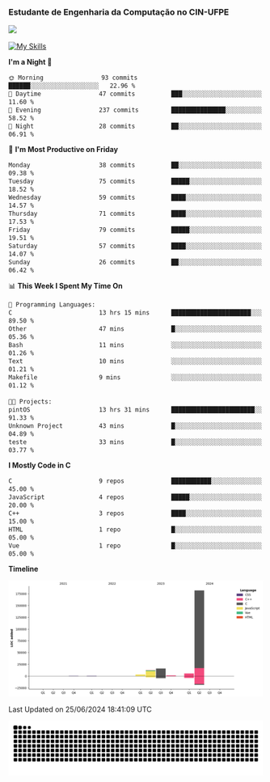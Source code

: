
### Estudante de Engenharia da Computação no CIN-UFPE
<div>
      <!--<img width=400 src="https://github-readme-stats.vercel.app/api?username=Zed201&show_icons=true&theme=tokyonight" /-->
      <img width=400 src='https://leetcode.card.workers.dev/Zed201?theme=nord&font=baloo&extension=null' />
</div>


[![My Skills](https://skillicons.dev/icons?i=c,cpp,py,java,neovim&theme=dark)](https://skillicons.dev)

<!--START_SECTION:waka-->
**I'm a Night 🦉** 

```text
🌞 Morning                93 commits          ██████░░░░░░░░░░░░░░░░░░░   22.96 % 
🌆 Daytime                47 commits          ███░░░░░░░░░░░░░░░░░░░░░░   11.60 % 
🌃 Evening                237 commits         ███████████████░░░░░░░░░░   58.52 % 
🌙 Night                  28 commits          ██░░░░░░░░░░░░░░░░░░░░░░░   06.91 % 
```
📅 **I'm Most Productive on Friday** 

```text
Monday                   38 commits          ██░░░░░░░░░░░░░░░░░░░░░░░   09.38 % 
Tuesday                  75 commits          █████░░░░░░░░░░░░░░░░░░░░   18.52 % 
Wednesday                59 commits          ████░░░░░░░░░░░░░░░░░░░░░   14.57 % 
Thursday                 71 commits          ████░░░░░░░░░░░░░░░░░░░░░   17.53 % 
Friday                   79 commits          █████░░░░░░░░░░░░░░░░░░░░   19.51 % 
Saturday                 57 commits          ████░░░░░░░░░░░░░░░░░░░░░   14.07 % 
Sunday                   26 commits          ██░░░░░░░░░░░░░░░░░░░░░░░   06.42 % 
```


📊 **This Week I Spent My Time On** 

```text
💬 Programming Languages: 
C                        13 hrs 15 mins      ██████████████████████░░░   89.50 % 
Other                    47 mins             █░░░░░░░░░░░░░░░░░░░░░░░░   05.36 % 
Bash                     11 mins             ░░░░░░░░░░░░░░░░░░░░░░░░░   01.26 % 
Text                     10 mins             ░░░░░░░░░░░░░░░░░░░░░░░░░   01.21 % 
Makefile                 9 mins              ░░░░░░░░░░░░░░░░░░░░░░░░░   01.12 % 

🐱‍💻 Projects: 
pintOS                   13 hrs 31 mins      ███████████████████████░░   91.33 % 
Unknown Project          43 mins             █░░░░░░░░░░░░░░░░░░░░░░░░   04.89 % 
teste                    33 mins             █░░░░░░░░░░░░░░░░░░░░░░░░   03.77 % 
```

**I Mostly Code in C** 

```text
C                        9 repos             ███████████░░░░░░░░░░░░░░   45.00 % 
JavaScript               4 repos             █████░░░░░░░░░░░░░░░░░░░░   20.00 % 
C++                      3 repos             ████░░░░░░░░░░░░░░░░░░░░░   15.00 % 
HTML                     1 repo              █░░░░░░░░░░░░░░░░░░░░░░░░   05.00 % 
Vue                      1 repo              █░░░░░░░░░░░░░░░░░░░░░░░░   05.00 % 
```



**Timeline**

![Lines of Code chart](https://raw.githubusercontent.com/Zed201/Zed201/master/assets/bar_graph.png)


 Last Updated on 25/06/2024 18:41:09 UTC
<!--END_SECTION:waka-->

<picture>
  <source media="(prefers-color-scheme: dark)" srcset="https://github.com/Zed201/Zed201/blob/output/github-contribution-grid-snake-dark.svg" />
  <img alt="github-snake" src="https://github.com/Zed201/Zed201/blob/output/github-contribution-grid-snake-dark.svg" />
</picture>
